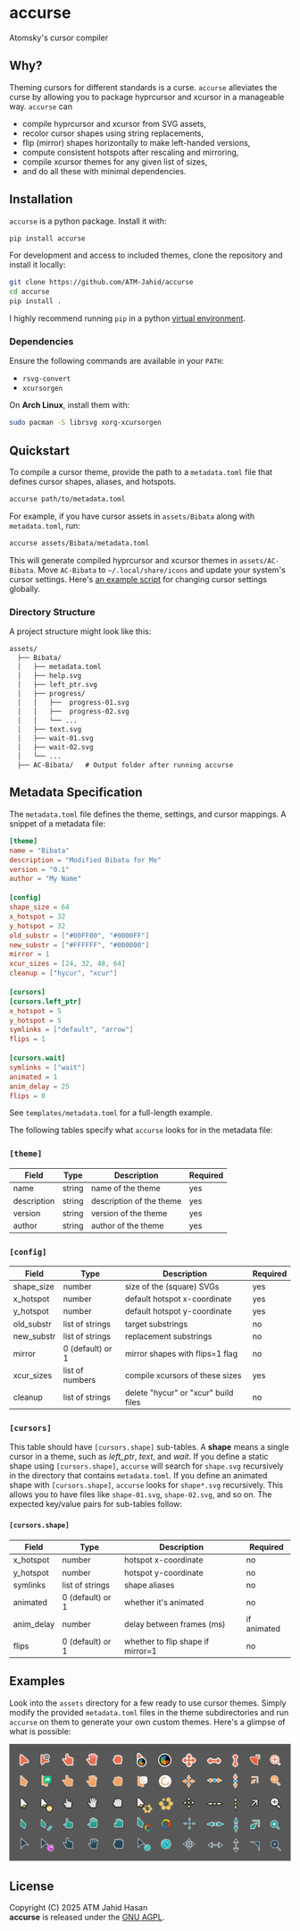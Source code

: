 # accurse
Atomsky's cursor compiler

## Why?
Theming cursors for different standards is a curse. `accurse` alleviates the
curse by allowing you to package hyprcursor and xcursor in a manageable way.
`accurse` can
- compile hyprcursor and xcursor from SVG assets,
- recolor cursor shapes using string replacements,
- flip (mirror) shapes horizontally to make left-handed versions,
- compute consistent hotspots after rescaling and mirroring,
- compile xcursor themes for any given list of sizes,
- and do all these with minimal dependencies.

## Installation
`accurse` is a python package. Install it with:
```sh
pip install accurse
```

For development and access to included themes, clone the repository and install
it locally:
```sh
git clone https://github.com/ATM-Jahid/accurse
cd accurse
pip install .
```

I highly recommend running `pip` in a python [virtual
environment](https://docs.python.org/3/tutorial/venv.html).

### Dependencies
Ensure the following commands are available in your `PATH`:
- `rsvg-convert`
- `xcursorgen`

On **Arch Linux**, install them with:
```sh
sudo pacman -S librsvg xorg-xcursorgen
```

## Quickstart
To compile a cursor theme, provide the path to a `metadata.toml` file that
defines cursor shapes, aliases, and hotspots.
```sh
accurse path/to/metadata.toml
```

For example, if you have cursor assets in `assets/Bibata` along with `metadata.toml`, run:
```sh
accurse assets/Bibata/metadata.toml
```

This will generate compiled hyprcursor and xcursor themes in
`assets/AC-Bibata`. Move `AC-Bibata` to `~/.local/share/icons` and update your
system's cursor settings. Here's [an example
script](https://github.com/ATM-Jahid/afrodots/blob/main/scripts/set_cursor.py)
for changing cursor settings globally.

### Directory Structure
A project structure might look like this:
```
assets/
  ├── Bibata/
  │   ├── metadata.toml
  │   ├── help.svg
  │   ├── left_ptr.svg
  │   ├── progress/
  │   │   ├──  progress-01.svg
  │   │   ├──  progress-02.svg
  │   │   └── ...
  │   ├── text.svg
  │   ├── wait-01.svg
  │   ├── wait-02.svg
  │   └── ...
  ├── AC-Bibata/   # Output folder after running accurse
```

## Metadata Specification
The `metadata.toml` file defines the theme, settings, and cursor mappings. A
snippet of a metadata file:
```toml
[theme]
name = "Bibata"
description = "Modified Bibata for Me"
version = "0.1"
author = "My Name"

[config]
shape_size = 64
x_hotspot = 32
y_hotspot = 32
old_substr = ["#00FF00", "#0000FF"]
new_substr = ["#FFFFFF", "#000000"]
mirror = 1
xcur_sizes = [24, 32, 48, 64]
cleanup = ["hycur", "xcur"]

[cursors]
[cursors.left_ptr]
x_hotspot = 5
y_hotspot = 5
symlinks = ["default", "arrow"]
flips = 1

[cursors.wait]
symlinks = ["wait"]
animated = 1
anim_delay = 25
flips = 0
```
See `templates/metadata.toml` for a full-length example.

The following tables specify what `accurse` looks for in the metadata file:

### `[theme]`
| Field       | Type   | Description              | Required |
|-------------|--------|--------------------------|----------|
| name        | string | name of the theme        | yes      |
| description | string | description of the theme | yes      |
| version     | string | version of the theme     | yes      |
| author      | string | author of the theme      | yes      |

### `[config]`
| Field      | Type             | Description                          | Required |
|------------|------------------|--------------------------------------|----------|
| shape_size | number           | size of the (square) SVGs            | yes      |
| x_hotspot  | number           | default hotspot x-coordinate         | yes      |
| y_hotspot  | number           | default hotspot y-coordinate         | yes      |
| old_substr | list of strings  | target substrings                    | no       |
| new_substr | list of strings  | replacement substrings               | no       |
| mirror     | 0 (default) or 1 | mirror shapes with flips=1 flag      | no       |
| xcur_sizes | list of numbers  | compile xcursors of these sizes      | yes      |
| cleanup    | list of strings  | delete "hycur" or "xcur" build files | no       |

### `[cursors]`
This table should have `[cursors.shape]` sub-tables. A **shape** means a single
cursor in a theme, such as *left_ptr*, *text*, and *wait*. If you define a
static shape using `[cursors.shape]`, `accurse` will search for `shape.svg`
recursively in the directory that contains `metadata.toml`. If you define an
animated shape with `[cursors.shape]`, `accurse` looks for `shape*.svg`
recursively. This allows you to have files like `shape-01.svg`, `shape-02.svg`,
and so on. The expected key/value pairs for sub-tables follow:

#### `[cursors.shape]`
| Field      | Type             | Description                       | Required    |
|------------|------------------|-----------------------------------|-------------|
| x_hotspot  | number           | hotspot x-coordinate              | no          |
| y_hotspot  | number           | hotspot y-coordinate              | no          |
| symlinks   | list of strings  | shape aliases                     | no          |
| animated   | 0 (default) or 1 | whether it's animated             | no          |
| anim_delay | number           | delay between frames (ms)         | if animated |
| flips      | 0 (default) or 1 | whether to flip shape if mirror=1 | no          |

## Examples
Look into the `assets` directory for a few ready to use cursor themes. Simply
modify the provided `metadata.toml` files in the theme subdirectories and run
`accurse` on them to generate your own custom themes. Here's a glimpse of what
is possible:

![Cursor Showcase](assets/showcase.svg)

## License
Copyright (C) 2025 ATM Jahid Hasan<br>
**accurse** is released under the
[GNU AGPL](https://www.gnu.org/licenses/agpl-3.0.en.html).
